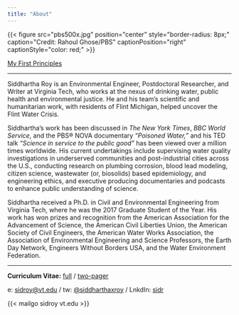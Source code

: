 ```yaml
---
title: "About"
---
```


{{< figure src="pbs500x.jpg" position="center" style="border-radius: 8px;" caption="Credit: Rahoul Ghose/PBS" captionPosition="right" captionStyle="color: red;" >}}

[My First Principles](/principles/)

------

Siddhartha Roy is an Environmental Engineer, Postdoctoral Researcher, and Writer at Virginia Tech, who works at the nexus of drinking water, public health and environmental justice. He and his team’s scientific and humanitarian work, with residents of Flint Michigan, helped uncover the Flint Water Crisis.

 Siddhartha’s work has been discussed in *The New York Times*, *BBC World Service*, and the PBS® NOVA documentary *“Poisoned Water,”* and his TED talk *“Science in service to the public good”* has been viewed over a million times worldwide. His current undertakings include supervising water quality investigations in underserved communities and post-industrial cities across the U.S., conducting research on plumbing corrosion, blood lead modeling, citizen science, wastewater (or, biosolids) based epidemiology, and engineering ethics, and executive producing documentaries and podcasts to enhance public understanding of science.

 Siddhartha received a Ph.D. in Civil and Environmental Engineering from Virginia Tech, where he was the 2017 Graduate Student of the Year. His work has won prizes and recognition from the American Association for the Advancement of Science, the American Civil Liberties Union, the American Society of Civil Engineers, the American Water Works Association, the Association of Environmental Engineering and Science Professors, the Earth Day Network, Engineers Without Borders USA, and the Water Environment Federation.

------

**Curriculum Vitae:** [full](CV.pdf) / [two-pager](Resume.pdf)

e: sidroy@vt.edu / tw: [@siddharthaxroy](https://twitter.com/siddharthaxroy) / LnkdIn: [sidr](http://linkedin.com/in/sidr)

{{< mailgo sidroy vt.edu >}}
